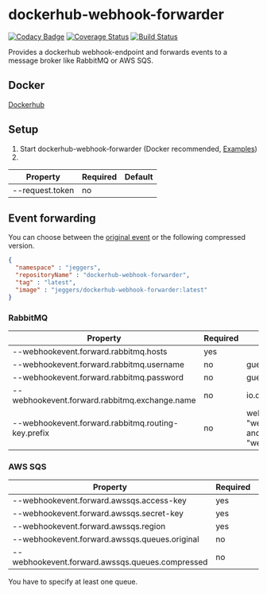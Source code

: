 dockerhub-webhook-forwarder
===========================

[![Codacy Badge](https://api.codacy.com/project/badge/grade/dc1758219a934b4bab3b662f32354101)](https://www.codacy.com/app/eggers-julian/dockerhub-webhook-forwarder)
[![Coverage Status](https://coveralls.io/repos/julian-eggers/dockerhub-webhook-forwarder/badge.svg?branch=master&service=github)](https://coveralls.io/github/julian-eggers/dockerhub-webhook-forwarder?branch=master)
[![Build Status](https://travis-ci.org/julian-eggers/dockerhub-webhook-forwarder.svg?branch=master)](https://travis-ci.org/julian-eggers/dockerhub-webhook-forwarder)

Provides a dockerhub webhook-endpoint and forwards events to a message broker like RabbitMQ or AWS SQS.

## Docker
[Dockerhub](https://hub.docker.com/r/jeggers/dockerhub-webhook-forwarder/)

## Setup
1. Start dockerhub-webhook-forwarder (Docker recommended, [Examples](https://github.com/julian-eggers/dockerhub-webhook-forwarder/wiki#docker-examples))
2. 


| Property | Required | Default |
| -------- | -------- | ------- |
| --request.token | no |  |


## Event forwarding
You can choose between the [original event](https://docs.docker.com/docker-hub/webhooks/) or the following compressed version.
```json
{
  "namespace" : "jeggers",
  "repositoryName" : "dockerhub-webhook-forwarder",
  "tag" : "latest",
  "image" : "jeggers/dockerhub-webhook-forwarder:latest"
}
```

### RabbitMQ

| Property | Required | Default |
| -------- | -------- | ------- |
| --webhookevent.forward.rabbitmq.hosts | yes |  |
| --webhookevent.forward.rabbitmq.username | no | guest |
| --webhookevent.forward.rabbitmq.password | no | guest |
| --webhookevent.forward.rabbitmq.exchange.name | no | io.docker |
| --webhookevent.forward.rabbitmq.routing-key.prefix | no | webHookEvent (results in "webHookEvent.compressed" and "webHookEvent.original") |


### AWS SQS

| Property | Required | Default | Info |
| -------- | -------- | ------- | ---- |
| --webhookevent.forward.awssqs.access-key | yes |  | [Policy](https://github.com/julian-eggers/dockerhub-webhook-forwarder/wiki/AWS-SQS#policy) |
| --webhookevent.forward.awssqs.secret-key | yes |  |  |
| --webhookevent.forward.awssqs.region | yes |  | [Regions](https://docs.aws.amazon.com/AWSJavaSDK/latest/javadoc/com/amazonaws/regions/Regions.html) |
| --webhookevent.forward.awssqs.queues.original | no |  |  |
| --webhookevent.forward.awssqs.queues.compressed | no |  |  |

You have to specify at least one queue.
